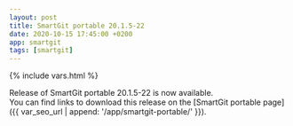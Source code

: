 ```yaml
---
layout: post
title: SmartGit portable 20.1.5-22
date: 2020-10-15 17:45:00 +0200
app: smartgit
tags: [smartgit]
---
```

{% include vars.html %}

Release of SmartGit portable 20.1.5-22 is now available.<br />
You can find links to download this release on the [SmartGit portable page]({{ var_seo_url | append: '/app/smartgit-portable/' }}).
